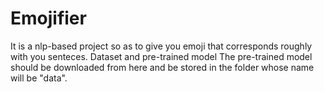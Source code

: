 # Emojifier

It is a nlp-based project so as to give you emoji that corresponds roughly with you senteces.
Dataset and pre-trained model
The pre-trained model should be downloaded from here and be stored in the folder whose name will be "data".

